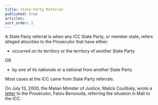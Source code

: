 ```yaml
---
title: State Party Referral
published: true
articles:
sort_order: 2
---
```



A State Party referral is when any ICC State Party, or member state, refers alleged atrocities to the Prosecutor that have either:

* occurred on its territory or the territory of another State Party

OR

* by one of its nationals or a national from another State Party


Most cases at the ICC came from State Party referrals. &nbsp;&nbsp;

On July 13, 2000, the Malian Minister of Justice, Malick Coulibaly, wrote a [letter](https://www.legal-tools.org/uploads/tx_ltpdb/ICCReferralLetterMali130712_02.pdf) to the Prosecutor, Fatou Bensouda, referring the situation in Mali to the ICC.
